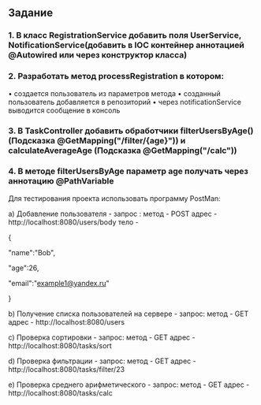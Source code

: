 ## Задание
### 1.	В класс RegistrationService добавить поля UserService, NotificationService(добавить в IOC контейнер аннотацией @Autowired или через конструктор класса)
### 2.	Разработать метод processRegistration в котором:
•	создается пользователь из параметров метода
•	созданный пользователь добавляется в репозиторий
•	через notificationService выводится сообщение в консоль
### 3.	В TaskController добавить обработчики filterUsersByAge()(Подсказка @GetMapping("/filter/{age}")) и calculateAverageAge (Подсказка @GetMapping("/calc"))
### 4.	В методе filterUsersByAge параметр age получать через аннотацию @PathVariable

Для теcтирования проекта использовать программу PostMan:

a) Добавление пользователя - запрос :
метод - POST
адрес - http://localhost:8080/users/body
тело -

{

"name":"Bob",

"age":26,

"email":"example1@yandex.ru"

}

b) Получение списка пользователей на сервере - запрос:
метод - GET
адрес - http://localhost:8080/users

c) Проверка сортировки - запрос:
метод - GET
адрес - http://localhost:8080/tasks/sort

d) Проверка фильтрации - запрос:
метод - GET
адрес - http://localhost:8080/tasks/filter/23

e) Проверка среднего арифметического - запрос:
метод - GET
адрес - http://localhost:8080/tasks/calc
